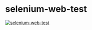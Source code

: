 # selenium-web-test
[![selenium-web-test](https://github.com/rlhorochovec/selenium-web-test/actions/workflows/ci.yml/badge.svg)](https://github.com/rlhorochovec/selenium-web-test/actions/workflows/ci.yml)